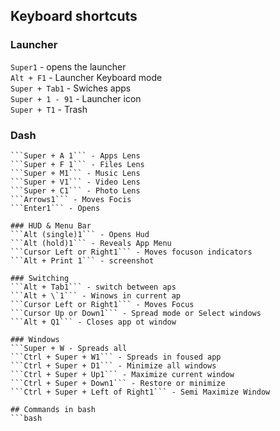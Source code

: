 
## Keyboard shortcuts

### Launcher  
```Super1``` - opens the launcher  
```Alt + F1``` - Launcher Keyboard mode  
```Super + Tab1``` - Swiches apps  
```Super + 1 - 91``` - Launcher icon  
```Super + T1``` - Trash  

### Dash  
```Super - Home    
```Super + A 1``` - Apps Lens    
```Super + F 1``` - Files Lens   
```Super + M1``` - Music Lens    
```Super + V1``` - Video Lens    
```Super + C1``` - Photo Lens    
```Arrows1``` - Moves Focis    
```Enter1``` - Opens     

### HUD & Menu Bar  
```Alt (single)1``` - Opens Hud  
```Alt (hold)1``` - Reveals App Menu  
```Cursor Left or Right1``` - Moves focuson indicators  
```Alt + Print 1``` - screenshot  

### Switching  
```Alt + Tab1``` - switch between aps  
```Alt + \`1``` - Winows in current ap  
```Cursor Left or Right1``` - Moves Focus     
```Cursor Up or Down1``` - Spread mode or Select windows   
```Alt + Q1``` - Closes app ot window  

### Windows   
```Super + W - Spreads all     
```Ctrl + Super + W1``` - Spreads in foused app     
```Ctrl + Super + D1``` - Minimize all windows     
```Ctrl + Super + Up1``` - Maximize current window     
```Ctrl + Super + Down1``` - Restore or minimize   
```Ctrl + Super + Left of Right1``` - Semi Maximize Window     

## Commands in bash  
```bash  

```
